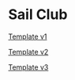 # Sail Club

[Template v1](https://www.figma.com/design/Rch9BoNBhxvAl1GlXsPtVg/fe-start-01)

[Template v2](https://www.figma.com/design/l7M8QSgKn7bKy51peTCDPq/fe-start-02)

[Template v3](https://www.figma.com/design/0QB9mWv5JQwOVTiZDDHICV/fe-start-03)
